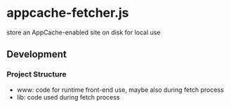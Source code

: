 # appcache-fetcher.js

store an AppCache-enabled site on disk for local use

## Development

### Project Structure

- www: code for runtime front-end use, maybe also during fetch process
- lib: code used during fetch process
